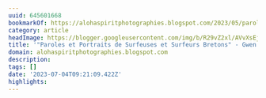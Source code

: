 ```yaml
---
uuid: 645601668
bookmarkOf: https://alohaspiritphotographies.blogspot.com/2023/05/paroles-et-portraits-de-surfeuses-et_29.html
category: article
headImage: https://blogger.googleusercontent.com/img/b/R29vZ2xl/AVvXsEj7YWGU-olfsMOaU0T3j0PBE1UoNPqhrX5c3cYpC401q55el9_Aey-MdTkB09PPQVosN4vUISowg77aHMT6GLHIECajiW7wO-F5qTvQV_8QFRoPj7xjfp7T_edlKQyuq1QED6pI0ha3NjxuhnaFK9hBab5Zd9s9KPha4v9e0mo0JjtU3kirwYv8PIoHlw/w458-h640/IMG_2346bis.JPG
title: '"Paroles et Portraits de Surfeuses et Surfeurs Bretons" - Gwen'
domain: alohaspiritphotographies.blogspot.com
description:
tags: []
date: '2023-07-04T09:21:09.422Z'
highlights:
---
```




